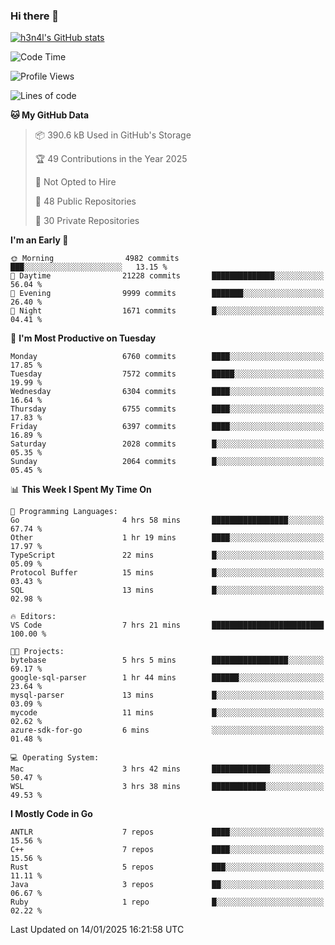 ### Hi there 👋

[![h3n4l's GitHub stats](https://github-readme-stats.vercel.app/api?username=h3n4l&count_private=true&show_icons=true&theme=radical)](https://github.com/h3n4l/github-readme-stats)

<!--START_SECTION:waka-->
![Code Time](http://img.shields.io/badge/Code%20Time-2%2C045%20hrs%2052%20mins-blue)

![Profile Views](http://img.shields.io/badge/Profile%20Views-0-blue)

![Lines of code](https://img.shields.io/badge/From%20Hello%20World%20I%27ve%20Written-15.3%20million%20lines%20of%20code-blue)

**🐱 My GitHub Data** 

> 📦 390.6 kB Used in GitHub's Storage 
 > 
> 🏆 49 Contributions in the Year 2025
 > 
> 🚫 Not Opted to Hire
 > 
> 📜 48 Public Repositories 
 > 
> 🔑 30 Private Repositories 
 > 
**I'm an Early 🐤** 

```text
🌞 Morning                4982 commits        ███░░░░░░░░░░░░░░░░░░░░░░   13.15 % 
🌆 Daytime                21228 commits       ██████████████░░░░░░░░░░░   56.04 % 
🌃 Evening                9999 commits        ███████░░░░░░░░░░░░░░░░░░   26.40 % 
🌙 Night                  1671 commits        █░░░░░░░░░░░░░░░░░░░░░░░░   04.41 % 
```
📅 **I'm Most Productive on Tuesday** 

```text
Monday                   6760 commits        ████░░░░░░░░░░░░░░░░░░░░░   17.85 % 
Tuesday                  7572 commits        █████░░░░░░░░░░░░░░░░░░░░   19.99 % 
Wednesday                6304 commits        ████░░░░░░░░░░░░░░░░░░░░░   16.64 % 
Thursday                 6755 commits        ████░░░░░░░░░░░░░░░░░░░░░   17.83 % 
Friday                   6397 commits        ████░░░░░░░░░░░░░░░░░░░░░   16.89 % 
Saturday                 2028 commits        █░░░░░░░░░░░░░░░░░░░░░░░░   05.35 % 
Sunday                   2064 commits        █░░░░░░░░░░░░░░░░░░░░░░░░   05.45 % 
```


📊 **This Week I Spent My Time On** 

```text
💬 Programming Languages: 
Go                       4 hrs 58 mins       █████████████████░░░░░░░░   67.74 % 
Other                    1 hr 19 mins        ████░░░░░░░░░░░░░░░░░░░░░   17.97 % 
TypeScript               22 mins             █░░░░░░░░░░░░░░░░░░░░░░░░   05.09 % 
Protocol Buffer          15 mins             █░░░░░░░░░░░░░░░░░░░░░░░░   03.43 % 
SQL                      13 mins             █░░░░░░░░░░░░░░░░░░░░░░░░   02.98 % 

🔥 Editors: 
VS Code                  7 hrs 21 mins       █████████████████████████   100.00 % 

🐱‍💻 Projects: 
bytebase                 5 hrs 5 mins        █████████████████░░░░░░░░   69.17 % 
google-sql-parser        1 hr 44 mins        ██████░░░░░░░░░░░░░░░░░░░   23.64 % 
mysql-parser             13 mins             █░░░░░░░░░░░░░░░░░░░░░░░░   03.09 % 
mycode                   11 mins             █░░░░░░░░░░░░░░░░░░░░░░░░   02.62 % 
azure-sdk-for-go         6 mins              ░░░░░░░░░░░░░░░░░░░░░░░░░   01.48 % 

💻 Operating System: 
Mac                      3 hrs 42 mins       █████████████░░░░░░░░░░░░   50.47 % 
WSL                      3 hrs 38 mins       ████████████░░░░░░░░░░░░░   49.53 % 
```

**I Mostly Code in Go** 

```text
ANTLR                    7 repos             ████░░░░░░░░░░░░░░░░░░░░░   15.56 % 
C++                      7 repos             ████░░░░░░░░░░░░░░░░░░░░░   15.56 % 
Rust                     5 repos             ███░░░░░░░░░░░░░░░░░░░░░░   11.11 % 
Java                     3 repos             ██░░░░░░░░░░░░░░░░░░░░░░░   06.67 % 
Ruby                     1 repo              █░░░░░░░░░░░░░░░░░░░░░░░░   02.22 % 
```




 Last Updated on 14/01/2025 16:21:58 UTC
<!--END_SECTION:waka-->

